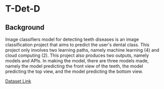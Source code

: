 # T-Det-D

## Background
Image classifiers model for detecting teeth diseases is an image classification project that aims to predict the user's dental class. This project only involves two learning paths, namely machine learning (4) and cloud computing (2). This project also produces two outputs, namely models and APIs. In making the model, there are three models made, namely the model predicting the front view of the teeth, the model predicting the top view, and the model predicting the bottom view. 


[Dataset Link](https://drive.google.com/drive/folders/15KLob0oA4717AhQ22TKKs3TgZjWuZKL1)







